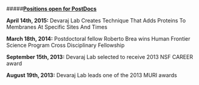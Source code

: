 #####**[Positions open for PostDocs](joining/)**

**April 14th, 2015:** Devaraj Lab Creates Technique That Adds Proteins To Membranes At Specific Sites And Times

**March 18th, 2014:** Postdoctoral fellow Roberto Brea wins Human Frontier Science Program Cross Disciplinary Fellowship

**September 15th, 2013:** Devaraj Lab selected to receive 2013 NSF CAREER award

**August 19th, 2013:** Devaraj Lab leads one of the 2013 MURI awards
